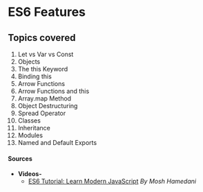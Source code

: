 # ES6 Features

## Topics covered

  1. Let vs Var vs Const
  2. Objects 
  3. The this Keyword
  4. Binding this
  5. Arrow Functions
  6. Arrow Functions and this
  7. Array.map Method
  8. Object Destructuring
  9. Spread Operator
  10. Classes
  11. Inheritance 
  12. Modules
  13. Named and Default Exports
  
  #### Sources

- **Videos-**
  - [ES6 Tutorial: Learn Modern JavaScript](https://www.youtube.com/watch?v=NCwa_xi0Uuc) _By Mosh Hamedani_
